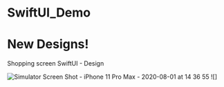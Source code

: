 # SwiftUI_Demo

# New Designs!

Shopping screen SwiftUI - Design

![Simulator Screen Shot - iPhone 11 Pro Max - 2020-08-01 at 14 36 55](https://user-images.githubusercontent.com/14274827/89103168-6917b680-d42d-11ea-9be6-fbdd7677dbc5.png) ![]
